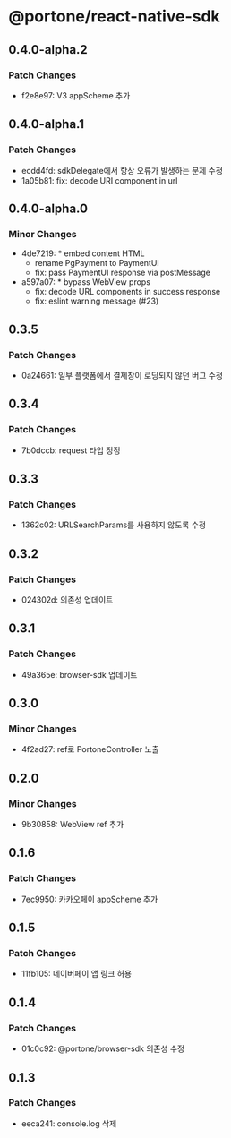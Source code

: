 # @portone/react-native-sdk

## 0.4.0-alpha.2

### Patch Changes

- f2e8e97: V3 appScheme 추가

## 0.4.0-alpha.1

### Patch Changes

- ecdd4fd: sdkDelegate에서 항상 오류가 발생하는 문제 수정
- 1a05b81: fix: decode URI component in url

## 0.4.0-alpha.0

### Minor Changes

- 4de7219: \* embed content HTML
  - rename PgPayment to PaymentUI
  - fix: pass PaymentUI response via postMessage
- a597a07: \* bypass WebView props
  - fix: decode URL components in success response
  - fix: eslint warning message (#23)

## 0.3.5

### Patch Changes

- 0a24661: 일부 플랫폼에서 결제창이 로딩되지 않던 버그 수정

## 0.3.4

### Patch Changes

- 7b0dccb: request 타입 정정

## 0.3.3

### Patch Changes

- 1362c02: URLSearchParams를 사용하지 않도록 수정

## 0.3.2

### Patch Changes

- 024302d: 의존성 업데이트

## 0.3.1

### Patch Changes

- 49a365e: browser-sdk 업데이트

## 0.3.0

### Minor Changes

- 4f2ad27: ref로 PortoneController 노출

## 0.2.0

### Minor Changes

- 9b30858: WebView ref 추가

## 0.1.6

### Patch Changes

- 7ec9950: 카카오페이 appScheme 추가

## 0.1.5

### Patch Changes

- 11fb105: 네이버페이 앱 링크 허용

## 0.1.4

### Patch Changes

- 01c0c92: @portone/browser-sdk 의존성 수정

## 0.1.3

### Patch Changes

- eeca241: console.log 삭제

